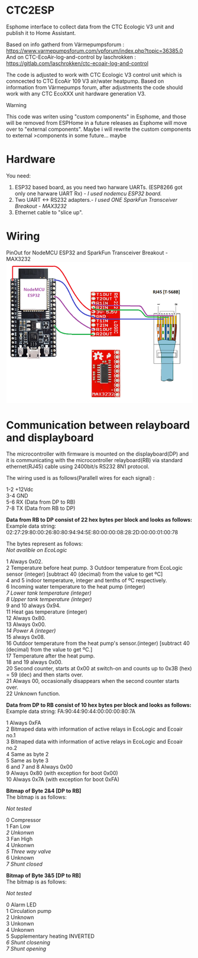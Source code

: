 # CTC2ESP
Esphome interface to collect data from the CTC Ecologic V3 unit and publish it to Home Assistant.

Based on info gatherd from Värmepumpsforum : https://www.varmepumpsforum.com/vpforum/index.php?topic=36385.0
And on CTC-EcoAir-log-and-control by laschrokken : https://gitlab.com/laschrokken/ctc-ecoair-log-and-control

The code is adjusted to work with CTC Ecologic V3 control unit which is conncected to CTC EcoAir 109 V3 air/water heatpump. Based on information from Värmepumps forum, after adjustments the code should work with any CTC EcoXXX unit hardware generation V3.

> [!WARNING]  
> This code was writen using "custom components" in Esphome, and those will be removed from ESPHome in a future releases as Esphome will move over to "external components". Maybe i will rewrite the custom components to external >components in some future...  maybe

# Hardware
You need:
1. ESP32 based board, as you need two harware UARTs. (ESP8266 got only one harware UART Rx) - *I used nodemcu ESP32 board.*
2. Two UART <-> RS232 adapters.- *I used ONE SparkFun Transceiver Breakout - MAX3232*
3. Ethernet cable to "slice up".

# Wiring
PinOut for NodeMCU ESP32 and SparkFun Transceiver Breakout - MAX3232
![alt text](https://github.com/mercix/CTC2ESP/blob/main/PinOut.png?raw=true)

# Communication between relayboard and displayboard
The microcontroller with firmware is mounted on the displayboard(DP) and it is communicating with the microcontroller relayboard(RB) via standard ethernet(RJ45) cable using 2400bit/s RS232 8N1 protocol.

The wiring used is as follows(Parallell wires for each signal) :

1-2  +12Vdc <br/>
3-4   GND <br/>
5-6 RX (Data from DP to RB) <br/>
7-8 TX (Data from RB to DP) <br/>

**Data from RB to DP consist of 22 hex bytes per block and looks as follows:** <br/>
Example data string: 02:27:29:80:00:26:80:80:94:94:5E:80:00:00:08:28:2D:00:00:01:00:78 <br/>

The bytes represent as follows: <br/>
*Not avalible on EcoLogic* <br/>

1 Always 0x02. <br/>
2 Temperature before heat pump.
3 Outdoor temperature from EcoLogic sensor (integer) [subtract 40 (decimal) from the value to get  ºC] <br/>
4 and 5 indoor temperature, integer and tenths of ºC respectively. <br/>
6 Incoming water temperature to the heat pump (integer) <br/>
*7 Lower tank temperature (integer)* <br/>
*8 Upper tank temperature (integer)* <br/>
9 and 10 always 0x94. <br/>
11 Heat gas temperature (integer) <br/>
12 Always 0x80. <br/>
13 Always 0x00. <br/>
*14 Power A (integer)* <br/>
15 always 0x08. <br/>
16 Outdoor temperature from the heat pump's sensor.(integer) [subtract 40 (decimal) from the value to get ºC.] <br/>
17 Temperature after the heat pump. <br/>
18 and 19 always 0x00. <br/>
20 Second counter, starts at 0x00 at switch-on and counts up to 0x3B (hex) = 59 (dec) and then starts over. <br/>
21 Always 00, occasionally disappears when the second counter starts over.<br/>
22 Unknown function.<br/>

**Data from DP to RB consist of 10 hex bytes per block and looks as follows:** <br/>
Example data string: FA:90:44:90:44:00:00:00:80:7A <br/>

1 Always 0xFA <br/>
2 Bitmaped data with information of active relays in EcoLogic and Ecoair no.1 <br/>
3 Bitmaped data with information of active relays in EcoLogic and Ecoair no.2 <br/>
4 Same as byte 2<br/>
5 Same as byte 3 <br/>
6 and 7 and 8 Always 0x00 <br/>
9 Always 0x80 (with exception for boot 0x00) <br/>
10 Always 0x7A (with exception for boot 0xFA) <br/>


**Bitmap of Byte 2&4 [DP to RB]** <br/>
The bitmap is as follows: <br/>

*Not tested* <br/>

0 Compressor <br/>
1 Fan Low <br/>
*2 Unkonwn* <br/>
3 Fan High <br/>
4 Unkonwn <br/>
*5 Three way valve* <br/>
6 Unknown <br/>
*7 Shunt closed* <br/>

**Bitmap of Byte 3&5 [DP to RB]** <br/>
The bitmap is as follows: <br/>

*Not tested* <br/>

0 Alarm LED <br/>
1 Circulation pump <br/>
2 Unknown <br/>
3 Unkonwn <br/>
4 Unkonwn <br/>
5 Supplementary heating INVERTED <br/>
*6 Shunt closening* <br/>
*7 Shunt opening* <br/>








